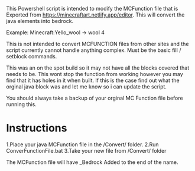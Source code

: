 This Powershell script is intended to modify the MCFunction file that is Exported from https://minecraftart.netlify.app/editor. This will convert the java elements into bedrock.

Example: Minecraft:Yello_wool -> wool 4

This is not intended to convert MCFUNCTION files from other sites and the script currently cannot handle anything complex. Must be the basic fill / setblock commands.

This was an on the spot build so it may not have all the blocks covered that needs to be. This wont stop the function from working however you may find that it has holes in it when built. If this is the case find out what the orginal java block was and let me know so i can update the script.

You should always take a backup of your orginal MC Function file before running this.

Instructions
============

1.Place your java MCFunction file in the /Convert/ folder.
2.Run ConverFunctionFile.bat
3.Take your new file from /Convert/ folder 

The MCFunction file will have _Bedrock Added to the end of the name.
